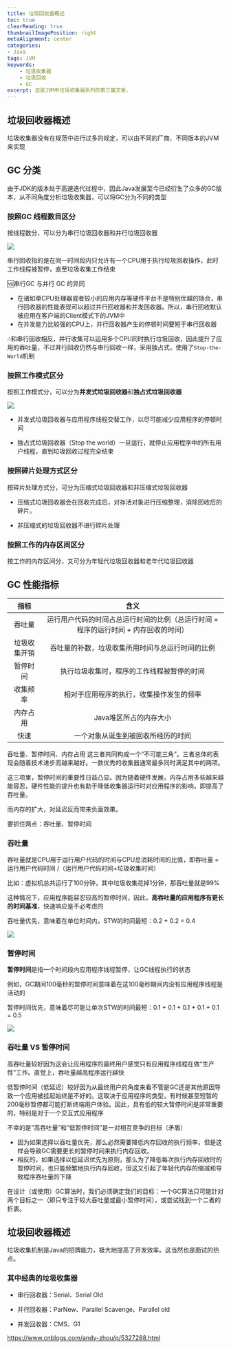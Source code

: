 ```yaml
---
title: 垃圾回收器概述
toc: true
clearReading: true
thumbnailImagePosition: right
metaAlignment: center
categories: 
- Java
tags: JVM
keywords: 
    - 垃圾收集器
    - 垃圾回收
    - GC
excerpt: 这是JVM中垃圾收集器系列的第三篇文章，
---
```


## 垃圾回收器概述

垃圾收集器没有在规范中进行过多的规定，可以由不同的厂商、不同版本的JVM来实现

## GC 分类

由于JDK的版本处于高速迭代过程中，因此Java发展至今已经衍生了众多的GC版本，从不同角度分析垃圾收集器，可以将GC分为不同的类型

### 按照GC 线程数目区分

按线程数分，可以分为串行垃圾回收器和并行垃圾回收器

![](https://cdn.jsdelivr.net/gh/pineapple-man/blogImage@main/image/线程数区分垃圾回收器.png)

串行回收指的是在同一时间段内只允许有一个CPU用于执行垃圾回收操作，此时工作线程被暂停，直至垃圾收集工作结束

:vs:串行GC 与并行 GC 的异同

- 在诸如单CPU处理器或者较小的应用内存等硬件平台不是特别优越的场合，串行回收器的性能表现可以超过并行回收器和并发回收器。所以，串行回收默认被应用在客户端的Client模式下的JVM中
- 在并发能力比较强的CPU上，并行回收器产生的停顿时间要短于串行回收器

:notes:和串行回收相反，并行收集可以运用多个CPU同时执行垃圾回收，因此提升了应用的吞吐量，不过并行回收仍然与串行回收一样，采用独占式，使用了`Stop-the-World`机制

### 按照工作模式区分

按照工作模式分，可以分为**并发式垃圾回收器**和**独占式垃圾回收器**

![](https://cdn.jsdelivr.net/gh/pineapple-man/blogImage@main/image/不同工作模式下的垃圾回收器.png)

- 并发式垃圾回收器与应用程序线程交替工作，以尽可能减少应用程序的停顿时间

- 独占式垃圾回收器（Stop the world）一旦运行，就停止应用程序中的所有用户线程，直到垃圾回收过程完全结束

### 按照碎片处理方式区分

按碎片处理方式分，可分为压缩式垃圾回收器和非压缩式垃圾回收器

- 压缩式垃圾回收器会在回收完成后，对存活对象进行压缩整理，消除回收后的碎片。

- 非压缩式的垃圾回收器不进行碎片处理

### 按照工作的内存区间区分

按工作的内存区间分，又可分为年轻代垃圾回收器和老年代垃圾回收器

## GC 性能指标

|     指标     |                             含义                             |
| :----------: | :----------------------------------------------------------: |
|    吞吐量    | 运行用户代码的时间占总运行时间的比例（总运行时间 = 程序的运行时间 + 内存回收的时间） |
| 垃圾收集开销 |       吞吐量的补数，垃圾收集所用时间与总运行时间的比例       |
|   暂停时间   |          执行垃圾收集时，程序的工作线程被暂停的时间          |
|   收集频率   |           相对于应用程序的执行，收集操作发生的频率           |
|   内存占用   |                    Java堆区所占的内存大小                    |
|     快速     |              一个对象从诞生到被回收所经历的时间              |

吞吐量、暂停时间、内存占用 这三者共同构成一个“不可能三角”。三者总体的表现会随着技术进步而越来越好。一款优秀的收集器通常最多同时满足其中的两项。

这三项里，暂停时间的重要性日益凸显。因为随着硬件发展，内存占用多些越来越能容忍，硬件性能的提升也有助于降低收集器运行时对应用程序的影响，即提高了吞吐量。

而内存的扩大，对延迟反而带来负面效果。

要抓住两点：吞吐量、暂停时间

### 吞吐量

吞吐量就是CPU用于运行用户代码的时间与CPU总消耗时间的比值，即吞吐量 = 运行用户代码时间 /（运行用户代码时间+垃圾收集时间）

比如：虚拟机总共运行了100分钟，其中垃圾收集花掉1分钟，那吞吐量就是99%

这种情况下，应用程序能容忍较高的暂停时间，因此，**高吞吐量的应用程序有更长的时间基准**，快速响应是不必考虑的

吞吐量优先，意味着在单位时间内，STW的时间最短：0.2 + 0.2 = 0.4

![](https://cdn.jsdelivr.net/gh/pineapple-man/blogImage@main/image/高吞吐量.png)

### 暂停时间

**暂停时间**是指一个时间段内应用程序线程暂停，让GC线程执行的状态

例如，GC期间100毫秒的暂停时间意味着在这100毫秒期间内没有应用程序线程是活动的

暂停时间优先，意味着尽可能让单次STW的时间最短：0.1 + 0.1 + 0.1 + 0.1 + 0.1 = 0.5

![](https://cdn.jsdelivr.net/gh/pineapple-man/blogImage@main/image/暂停时间.png)

### 吞吐量 VS 暂停时间

高吞吐量较好因为这会让应用程序的最终用户感觉只有应用程序线程在做“生产性”工作。直觉上，吞吐量越高程序运行越快

低暂停时间（低延迟）较好因为从最终用户的角度来看不管是GC还是其他原因导致一个应用被挂起始终是不好的。这取决于应用程序的类型，有时候甚至短暂的200毫秒暂停都可能打断终端用户体验。因此，具有低的较大暂停时间是非常重要的，特别是对于一个交互式应用程序

不幸的是”高吞吐量”和”低暂停时间”是一对相互竞争的目标（矛盾）

- 因为如果选择以吞吐量优先，那么必然需要降低内存回收的执行频率，但是这样会导致GC需要更长的暂停时间来执行内存回收。
- 相反的，如果选择以低延迟优先为原则，那么为了降低每次执行内存回收时的暂停时间，也只能频繁地执行内存回收，但这又引起了年轻代内存的缩减和导致程序吞吐量的下降

在设计（或使用）GC算法时，我们必须确定我们的目标：一个GC算法只可能针对两个目标之一（即只专注于较大吞吐量或最小暂停时间），或尝试找到一个二者的折衷。

## 垃圾回收器概述

垃圾收集机制是Java的招牌能力，极大地提高了开发效率。这当然也是面试的热点。

### 其中经典的垃圾收集器

- 串行回收器：Serial、Serial Old

- 并行回收器：ParNew、Parallel Scavenge、Parallel old

- 并发回收器：CMS、G1



https://www.cnblogs.com/andy-zhou/p/5327288.html
